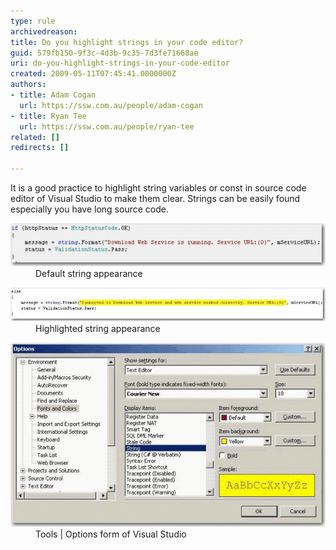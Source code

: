 ```yaml
---
type: rule
archivedreason: 
title: Do you highlight strings in your code editor?
guid: 579fb150-9f3c-4d3b-9c35-7d3fe71668ae
uri: do-you-highlight-strings-in-your-code-editor
created: 2009-05-11T07:45:41.0000000Z
authors:
- title: Adam Cogan
  url: https://ssw.com.au/people/adam-cogan
- title: Ryan Tee
  url: https://ssw.com.au/people/ryan-tee
related: []
redirects: []

---
```


It is a good practice to highlight string variables or const in source code editor of Visual Studio to make them clear. Strings can be easily found especially you have long source code.   
<!--endintro-->
<dl class="badImage">    <dt><img style="border-bottom:0px solid;border-left:0px solid;border-top:0px solid;border-right:0px solid;" border="0" alt="Default string appearance" src="HighlightString_bad_small.gif"> </dt>
    <dd>Default string appearance </dd></dl><dl class="goodImage">    <dt><img style="border-bottom:0px solid;border-left:0px solid;border-top:0px solid;border-right:0px solid;" border="0" alt="Highlighted string appearance" src="HighlightString_good_small.jpg"> </dt>
    <dd>Highlighted string appearance </dd></dl><dl class="goodImage">    <dt><img style="border-bottom:0px solid;border-left:0px solid;border-top:0px solid;border-right:0px solid;" border="0" alt="Tools | Options form of Visual Studio" src="HighlightString_VSOption_small.gif"> </dt>
    <dd>Tools | Options form of Visual Studio</dd></dl>

